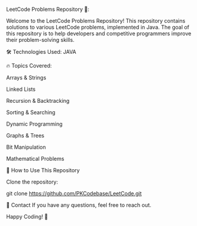 LeetCode Problems Repository 🚀:

Welcome to the LeetCode Problems Repository! This repository contains solutions to various LeetCode problems, implemented in Java. The goal of this repository is to help developers and competitive programmers improve their problem-solving skills.

🛠️ Technologies Used: JAVA 

🔥 Topics Covered:

Arrays & Strings 

Linked Lists 

Recursion & Backtracking 

Sorting & Searching 

Dynamic Programming 

Graphs & Trees 

Bit Manipulation 

Mathematical Problems 

📜 How to Use This Repository

Clone the repository:

git clone https://github.com/PKCodebase/LeetCode.git


📧 Contact
If you have any questions, feel free to reach out.

Happy Coding! 🚀

